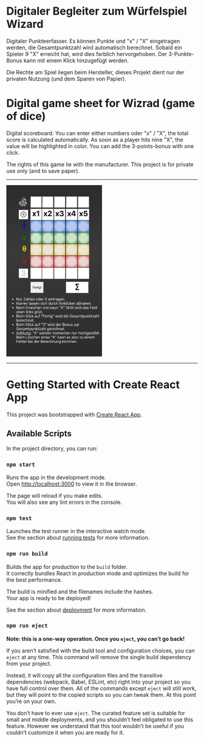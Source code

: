 # Digitaler Begleiter zum Würfelspiel Wizard

Digitaler Punkteerfasser. Es können Punkte und "x" / "X" eingetragen werden, die Gesamtpunktzahl wird automatisch berechnet. Sobald ein Spieler 9 "X" erreicht hat, wird dies farblich hervorgehoben. Der 3-Punkte-Bonus kann mit einem Klick hinzugefügt werden.

Die Rechte am Spiel liegen beim Hersteller, dieses Projekt dient nur der privaten Nutzung (und dem Sparen von Papier).

# Digital game sheet for Wizrad (game of dice)

Digital scoreboard. You can enter either numbers oder "x" / "X", the total score is calculated automatically. As soon as a player hits nine "X", the value will be highlighted in color. You can add the 3-points-bonus with one click.

The rights of this game lie with the manufacturer. This project is for private use only (and to save paper).

---

 <img src="./src/assets/screenshot_wizard_sheet.png" alt="Overview" height="450" />

---

# Getting Started with Create React App

This project was bootstrapped with [Create React App](https://github.com/facebook/create-react-app).

## Available Scripts

In the project directory, you can run:

### `npm start`

Runs the app in the development mode.\
Open [http://localhost:3000](http://localhost:3000) to view it in the browser.

The page will reload if you make edits.\
You will also see any lint errors in the console.

### `npm test`

Launches the test runner in the interactive watch mode.\
See the section about [running tests](https://facebook.github.io/create-react-app/docs/running-tests) for more information.

### `npm run build`

Builds the app for production to the `build` folder.\
It correctly bundles React in production mode and optimizes the build for the best performance.

The build is minified and the filenames include the hashes.\
Your app is ready to be deployed!

See the section about [deployment](https://facebook.github.io/create-react-app/docs/deployment) for more information.

### `npm run eject`

**Note: this is a one-way operation. Once you `eject`, you can’t go back!**

If you aren’t satisfied with the build tool and configuration choices, you can `eject` at any time. This command will remove the single build dependency from your project.

Instead, it will copy all the configuration files and the transitive dependencies (webpack, Babel, ESLint, etc) right into your project so you have full control over them. All of the commands except `eject` will still work, but they will point to the copied scripts so you can tweak them. At this point you’re on your own.

You don’t have to ever use `eject`. The curated feature set is suitable for small and middle deployments, and you shouldn’t feel obligated to use this feature. However we understand that this tool wouldn’t be useful if you couldn’t customize it when you are ready for it.
